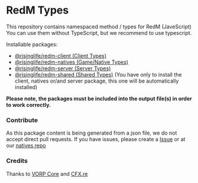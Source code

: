 # RedM Types

This repository contains namespaced method / types for RedM (JaveScript)
You can use them without TypeScript, but we recommend to use typescript.

Installable packages:
- [@risinglife/redm-client (Client Types)](https://www.npmjs.com/package/@risinglife/redm-client)
- [@risinglife/redm-natives (Game/Native Types)](https://www.npmjs.com/package/@risinglife/redm-natives)
- [@risinglife/redm-server (Server Types)](https://www.npmjs.com/package/@risinglife/redm-server)
- [@risinglife/redm-shared (Shared Types)](https://www.npmjs.com/package/@risinglife/redm-shared) (You have only to install the client, natives or/and server package, this one will be automatically installed)

**Please note, the packages must be included into the output file(s) in order to work correctly.**

### Contribute

As this package content is being generated from a json file, we do not accept direct pull requests.
If you have issues, please create a [Issue](https://github.com/RisingLifeDE/types-redm/issues/new) or at our [natives repo](https://raw.githubusercontent.com/RisingLifeDE/rdr3-natives/refs/heads/master/rdr3natives.json)

### Credits

Thanks to [VORP Core](https://github.com/VORPCORE/RDR3natives) and [CFX.re](https://cfx.re)